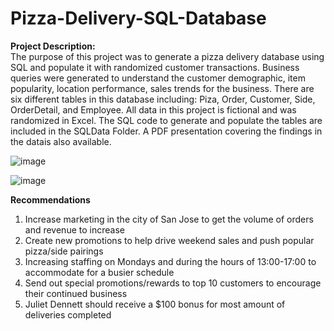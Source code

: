 # Pizza-Delivery-SQL-Database

**Project Description:**
<br /> The purpose of this project was to generate a pizza delivery database using SQL and populate it with randomized customer transactions. Business queries were generated to understand the customer demographic, item popularity, location performance, sales trends for the business. There are six different tables in this database including: Piza, Order, Customer, Side, OrderDetail, and Employee. All data in this project is fictional and was randomized in Excel. The SQL code to generate and populate the tables are included in the SQLData Folder. A PDF presentation covering the findings in the datais also available.

![image](https://user-images.githubusercontent.com/73268880/141702778-f18f7c07-f8e9-4104-b5e6-8cb7f4f20636.png)


![image](https://user-images.githubusercontent.com/73268880/141702636-31950683-43cc-408d-8ec2-baa4ee0ee288.png)




**Recommendations**
1) Increase marketing in the city of San Jose to get the volume of orders  and revenue to increase
2) Create new promotions to help drive weekend sales and push popular pizza/side pairings
3) Increasing staffing on Mondays and during the hours of 13:00-17:00 to accommodate for a busier schedule
4) Send out special promotions/rewards to top 10 customers to encourage their continued business 
5) Juliet Dennett should receive a $100 bonus for most amount of deliveries completed
